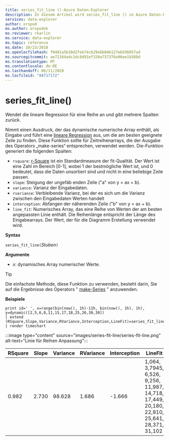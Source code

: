 ```yaml
---
title: series_fit_line ()-Azure Daten-Explorer
description: In diesem Artikel wird series_fit_line () in Azure Daten-Explorer beschrieben.
services: data-explorer
author: orspod
ms.author: orspodek
ms.reviewer: rkarlin
ms.service: data-explorer
ms.topic: reference
ms.date: 10/23/2018
ms.openlocfilehash: f0401a5b10d2feb74c629e6b04b127e6d36057ad
ms.sourcegitcommit: ae72164adc1dc8d91ef326e757376a96ee1b588d
ms.translationtype: MT
ms.contentlocale: de-DE
ms.lasthandoff: 06/11/2020
ms.locfileid: "84717172"
---
```

# <a name="series_fit_line"></a>series_fit_line()

Wendet die lineare Regression für eine Reihe an und gibt mehrere Spalten zurück.  

Nimmt einen Ausdruck, der das dynamische numerische Array enthält, als Eingabe und führt eine [lineare Regression](https://en.wikipedia.org/wiki/Line_fitting) aus, um die am besten geeignete Zeile zu finden. Diese Funktion sollte für Zeitreihenarrays, die der Ausgabe des Operators „make-series“ entsprechen, verwendet werden. Die-Funktion generiert die folgenden Spalten:
* `rsquare`: [r-Square](https://en.wikipedia.org/wiki/Coefficient_of_determination) ist ein Standardmeasure der fit-Qualität. Der Wert ist eine Zahl im Bereich [0-1], wobei 1 der bestmögliche Wert ist, und 0 bedeutet, dass die Daten unsortiert sind und nicht in eine beliebige Zeile passen. 
* `slope`: Steigung der ungefäb enden Zeile ("a" von y = ax + b).
* `variance`: Varianz der Eingabedaten.
* `rvariance`: Verbleibende Varianz, bei der es sich um die Varianz zwischen den Eingabedaten Werten handelt
* `interception`: Abfangen der näherenden Zeile ("b" von y = ax + b).
* `line_fit`: Numerisches Array, das eine Reihe von Werten der am besten angepassten Linie enthält. Die Reihenlänge entspricht der Länge des Eingabearrays. Der Wert, der für die Diagramm Erstellung verwendet wird.

**Syntax**

`series_fit_line(`*Stuben*`)`

**Argumente**

* *x*: dynamisches Array numerischer Werte.

> [!TIP]
> Die einfachste Methode, diese Funktion zu verwenden, besteht darin, Sie auf die Ergebnisse des Operators " [make-Series](make-seriesoperator.md) " anzuwenden.

**Beispiele**

<!-- csl: https://help.kusto.windows.net:443/Samples -->
```kusto
print id=' ', x=range(bin(now(), 1h)-11h, bin(now(), 1h), 1h), y=dynamic([2,5,6,8,11,15,17,18,25,26,30,30])
| extend (RSquare,Slope,Variance,RVariance,Interception,LineFit)=series_fit_line(y)
| render timechart
```

:::image type="content" source="images/series-fit-line/series-fit-line.png" alt-text="Linie für Reihen Anpassung":::

| RSquare | Slope | Variance | RVariance | Interception | LineFit                                                                                     |
|---------|-------|----------|-----------|--------------|---------------------------------------------------------------------------------------------|
| 0.982   | 2.730 | 98.628   | 1.686     | -1.666       | 1,064, 3,7945, 6,526, 9,256, 11,987, 14,718, 17,449, 20,180, 22,910, 25,641, 28,371, 31,102 |
